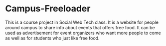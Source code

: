 Campus-Freeloader
=================

This is a course project in Social Web Tech class. It is a website for people around campus to share info about events that offers free food. It can be used as advertisement for event organizers who want more people to come as well as for students who just like free food.